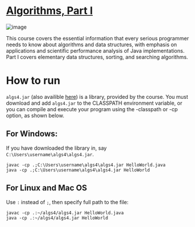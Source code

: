 # [Algorithms, Part I](https://www.coursera.org/learn/algorithms-part1)
![image](https://github.com/your-hamster/algorithms-by-princeton/assets/106545363/c6393c27-aa64-4757-be5f-19ab45bb94c5)


This course covers the essential information that every serious programmer needs to know about algorithms and data structures, with emphasis on applications and scientific performance analysis of Java implementations. Part I covers elementary data structures, sorting, and searching algorithms.


# How to run
`algs4.jar` (also availible [here](https://github.com/kevin-wayne/algs4/)) is a library, provided by the course. You must download and add `algs4.jar` to the CLASSPATH environment variable, or you can compile and execute your program using the -classpath or -cp option, as shown below.


## For Windows:
If you have downloaded the library in, say `C:\Users\username\algs4\algs4.jar`.
```
javac -cp .;C:\Users\username\algs4\algs4.jar HelloWorld.java
java -cp .;C:\Users\username\algs4\algs4.jar HelloWorld
```

## For Linux and Mac OS
Use `:` instead of `;`, then specify full path to the file:
```
javac -cp .:~/algs4/algs4.jar HelloWorld.java
java -cp .:~/algs4/algs4.jar HelloWorld
```
